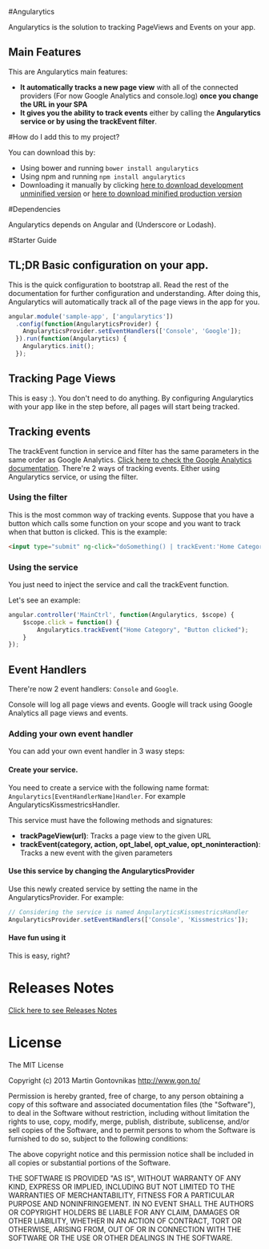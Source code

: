 #Angularytics

Angularytics is the solution to tracking PageViews and Events on your app.

## Main Features
This are Angularytics main features:

* **It automatically tracks a new page view** with all of the connected providers (For now Google Analytics and console.log) **once you change the URL in your SPA**
* **It gives you the ability to track events** either by calling the **Angularytics service or by using the trackEvent filter**.

#How do I add this to my project?

You can download this by:

* Using bower and running `bower install angularytics`
* Using npm and running `npm install angularytics`
* Downloading it manually by clicking [here to download development unminified version](https://raw.github.com/mgonto/angularytics/master/dist/angularytics.js) or [here to download minified production version](https://raw.github.com/mgonto/angularytics/master/dist/angularytics.min.js)

#Dependencies

Angularytics depends on Angular and (Underscore or Lodash).

#Starter Guide

## TL;DR Basic configuration on your app.
This is the quick configuration to bootstrap all. Read the rest of the documentation for further configuration and understanding. After doing this, Angularytics will automatically track all of the page views in the app for you. 

````javascript
angular.module('sample-app', ['angularytics'])
  .config(function(AngularyticsProvider) {
    AngularyticsProvider.setEventHandlers(['Console', 'Google']);
  }).run(function(Angularytics) {
    Angularytics.init();
  });
````

## Tracking Page Views
This is easy :). You don't need to do anything. By configuring Angularytics with your app like in the step before, all pages will start being tracked.

## Tracking events
The trackEvent function in service and filter has the same parameters in the same order as Google Analytics. [Click here to check the Google Analytics documentation](https://developers.google.com/analytics/devguides/collection/gajs/eventTrackerGuide).
There're 2 ways of tracking events. Either using Angularytics service, or using the filter.

### Using the filter
This is the most common way of tracking events. Suppose that you have a button which calls some function on your scope and you want to track when that button is clicked. This is the example:

````html
<input type="submit" ng-click="doSomething() | trackEvent:'Home Category':'Button clicked'" />
````

### Using the service
You just need to inject the service and call the trackEvent function.

Let's see an example:

````javascript
angular.controller('MainCtrl', function(Angularytics, $scope) {
    $scope.click = function() {
        Angularytics.trackEvent("Home Category", "Button clicked");
    }
});
````

## Event Handlers

There're now 2 event handlers: `Console` and `Google`.

Console will log all page views and events.
Google will track using Google Analytics all page views and events.

### Adding your own event handler

You can add your own event handler in 3 wasy steps:

#### Create your service.

You need to create a service with the following name format: `Angularytics[EventHandlerName]Handler`. For example AngularyticsKissmestricsHandler.

This service must have the following methods and signatures:

* **trackPageView(url)**: Tracks a page view to the given URL
* **trackEvent(category, action, opt_label, opt_value, opt_noninteraction)**: Tracks a new event with the given parameters

#### Use this service by changing the AngularyticsProvider
Use this newly created service by setting the name in the AngularyticsProvider.
For example:

````javascript
// Considering the service is named AngularyticsKissmestricsHandler
AngularyticsProvider.setEventHandlers(['Console', 'Kissmestrics']);
````

#### Have fun using it
This is easy, right?

# Releases Notes

[Click here to see Releases Notes](https://github.com/mgonto/angularytics/blob/master/CHANGELOG.md)

# License

The MIT License

Copyright (c) 2013 Martin Gontovnikas http://www.gon.to/

Permission is hereby granted, free of charge, to any person obtaining a copy of this software and associated documentation files (the "Software"), to deal in the Software without restriction, including without limitation the rights to use, copy, modify, merge, publish, distribute, sublicense, and/or sell copies of the Software, and to permit persons to whom the Software is furnished to do so, subject to the following conditions:

The above copyright notice and this permission notice shall be included in all copies or substantial portions of the Software.

THE SOFTWARE IS PROVIDED "AS IS", WITHOUT WARRANTY OF ANY KIND, EXPRESS OR IMPLIED, INCLUDING BUT NOT LIMITED TO THE WARRANTIES OF MERCHANTABILITY, FITNESS FOR A PARTICULAR PURPOSE AND NONINFRINGEMENT. IN NO EVENT SHALL THE AUTHORS OR COPYRIGHT HOLDERS BE LIABLE FOR ANY CLAIM, DAMAGES OR OTHER LIABILITY, WHETHER IN AN ACTION OF CONTRACT, TORT OR OTHERWISE, ARISING FROM, OUT OF OR IN CONNECTION WITH THE SOFTWARE OR THE USE OR OTHER DEALINGS IN THE SOFTWARE.




